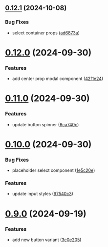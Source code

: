 ## [0.12.1](https://github.com/elevz/elevz-ui/compare/v0.12.0...v0.12.1) (2024-10-08)


### Bug Fixes

* select container props ([ad6873a](https://github.com/elevz/elevz-ui/commit/ad6873a0d8ca90671a0eafd45239bdf9618849e0))



# [0.12.0](https://github.com/elevz/elevz-ui/compare/v0.11.0...v0.12.0) (2024-09-30)


### Features

* add center prop modal component ([42f1e24](https://github.com/elevz/elevz-ui/commit/42f1e24068876e257f7c0eac442d5f72fe133acc))



# [0.11.0](https://github.com/elevz/elevz-ui/compare/v0.10.0...v0.11.0) (2024-09-30)


### Features

* update button spinner ([6ca740c](https://github.com/elevz/elevz-ui/commit/6ca740c1fef74d063525ae8fbb55e014168243c5))



# [0.10.0](https://github.com/elevz/elevz-ui/compare/v0.9.0...v0.10.0) (2024-09-30)


### Bug Fixes

* placeholder select component ([1e5c20e](https://github.com/elevz/elevz-ui/commit/1e5c20e5f4a9cdd28634d92108c03d203ea71908))


### Features

* update input styles ([97540c3](https://github.com/elevz/elevz-ui/commit/97540c39a98a84fef7b0710256dd469ac5c594c9))



# [0.9.0](https://github.com/elevz/elevz-ui/compare/v0.8.0...v0.9.0) (2024-09-19)


### Features

* add new button variant ([3c0e205](https://github.com/elevz/elevz-ui/commit/3c0e205267639d9ecdd1fb12de86fecbe9ec05bf))



